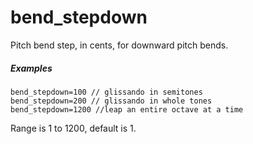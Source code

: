 ---
---
# bend_stepdown

Pitch bend step, in cents, for downward pitch bends.

##### Examples

```
bend_stepdown=100 // glissando in semitones
bend_stepdown=200 // glissando in whole tones
bend_stepdown=1200 //leap an entire octave at a time
```

Range is 1 to 1200, default is 1.
